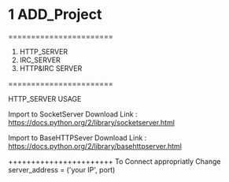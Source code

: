 # 1 ADD_Project


=======================
1. HTTP_SERVER
2. IRC_SERVER
3. HTTP&IRC SERVER


=======================

HTTP_SERVER USAGE

Import to SocketServer  Download Link : https://docs.python.org/2/library/socketserver.html

Import to BaseHTTPSever Download Link : https://docs.python.org/2/library/basehttpserver.html

+++++++++++++++++++++++
To Connect appropriatly Change server_address = ('your IP', port)

